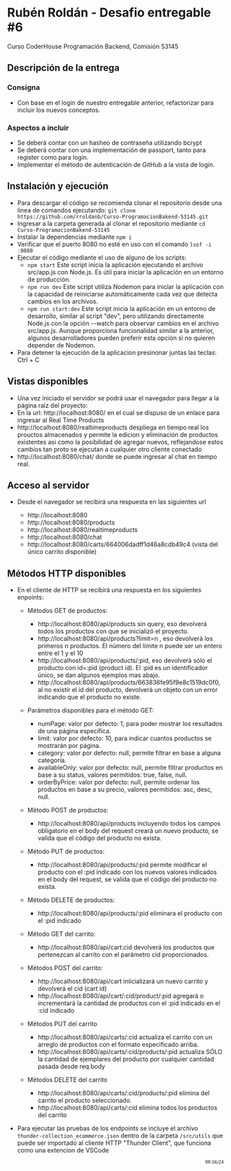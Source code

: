 # Rubén Roldán - Desafio entregable #6
Curso CoderHouse Programación Backend, Comisión 53145

## Descripción de la entrega

### Consigna
- Con base en el login de nuestro entregable anterior, refactorizar para incluir los nuevos conceptos.


### Aspectos a incluir

- Se deberá contar con un hasheo de contraseña utilizando bcrypt
- Se deberá contar con una implementación de passport, tanto para register como para login.
- Implementar el método de autenticación de GitHub a la vista de login.

## Instalación y ejecución
- Para descargar el código se recomienda clonar el repositorio desde una linea de comandos ejecutando: `git clone https://github.com/rroldanb/Curso-ProgramacionBakend-53145.git `
- Ingresar a la carpeta generada al clonar el repositorio mediante `cd Curso-ProgramacionBakend-53145`
- Instalar la dependencias mediante `npm i`
- Verificar que el puerto 8080 no esté en uso con el comando `lsof -i :8080`
- Ejecutar el código mediante el uso de alguno de los scripts:
    - `npm start` Este script inicia la aplicación ejecutando el archivo src/app.js con Node.js. Es útil para iniciar la aplicación en un entorno de producción.
    - `npm run dev` Este script utiliza Nodemon para iniciar la aplicación con la capacidad de reiniciarse automáticamente cada vez que detecta cambios en los archivos.
    - `npm run start:dev` Este script inicia la aplicación en un entorno de desarrollo, similar al script "dev", pero utilizando directamente Node.js con la opción --watch para observar cambios en el archivo src/app.js. Aunque proporciona funcionalidad similar a la anterior, algunos desarrolladores pueden preferir esta opción si no quieren depender de Nodemon.
- Para detener la ejecución de la aplicacion presinonar juntas las teclas: Ctrl + C


## Vistas disponibles
- Una vez iniciado el servidor se podrá usar el navegador para llegar a la página raiz del proyecto:
- En la url: http://localhost:8080/ en el cual se dispuso de un enlace para ingresar al Real Time Products
- http://localhost:8080/realtimeproducts despliega en tiempo real los prouctos almacenados y permite la edicion y eliminación de productos existentes asi como la posibilidad de agregar nuevos, reflejandose estos cambios tan proto se ejecutan a cualquier otro cliente conectado
- http://localhost:8080/chat/ donde se puede ingresar al chat en tiempo real.

## Acceso al servidor
- Desde el navegador se recibirá una respuesta en las siguientes url

    - http://localhost:8080
    - http://localhost:8080/products
    - http://localhost:8080/realtimeproducts
    - http://localhost:8080/chat 
    - http://localhost:8080/carts/664006dadff1d46a8cdb49c4 (vista del único carrito disponible)

## Métodos HTTP disponibles
- En el cliente de HTTP se recibirá una respuesta en los siguientes enpoints:

    - Métodos GET de productos:
        - http://localhost:8080/api/products sin query, eso devolverá todos los productos con que se inicializó el proyecto.
        - http://localhost:8080/api/products?limit=n , eso devolverà los primeros n productos. El número del límite n puede ser un entero entre el 1 y el 10
        - http://localhost:8080/api/products/:pid, eso devolverà sólo el producto con id=:pid (product id). El :pid es un identificador único, se dan algunos ejemplos mas abajo.
        - http://localhost:8080/api/products/663836fe95f9e8c1519dc0f0, al no existir el id del producto, devolverà un objeto con un error indicando que el producto no existe.

    - Parámetros disponibles para el método GET:
        - numPage: valor por defecto: 1, para poder mostrar los resultados de una página específica.
        - limit: valor por defecto: 10, para indicar cuantos productos se mostrarán por página.
        - category: valor por defecto: null, permite filtrar en base a alguna categoría.
        - availableOnly: valor por defecto: null, permite filtrar productos en base a su status, valores permitidos: true, false, null.
        - orderByPrice: valor por defecto: null, permite ordenar los productos en base a su precio, valores permitidos: asc, desc, null.


    - Método POST de productos:
        - http://localhost:8080/api/products incluyendo todos los campos obligatorio en el body del request creará un nuevo producto, se valida que el código del producto no exista.

    - Método PUT de productos:
        - http://localhost:8080/api/products/:pid permite modificar el producto con el :pid indicado con los nuevos valores indicados en el body del request, se valida que el código del producto no exista.

    - Método DELETE de productos:
        - http://localhost:8080/api/products/:pid eliminara el producto con el :pid indicado

    - Método GET del carrito:
        - http://localhost:8080/api/cart:cid devolverá los productos que pertenezcan al carrito con el parámetro cid proporcionados.

    - Métodos POST del carrito:
        - http://localhost:8080/api/cart iniicializará un nuevo carrito y devolverá el cid (cart id)
        - http://localhost:8080/api/cart/:cid/product/:pid agregará o incrementará la cantidad de productos con el :pid indicado en el :cid indicado

    - Métodos PUT del carrito
        - http://localhost:8080/api/carts/:cid actualiza el carrito con un arreglo de productos con el formato especificado arriba.
        - http://localhost:8080/api/carts/:cid/products/:pid actualiza SÓLO la cantidad de ejemplares del producto por cualquier cantidad pasada desde req.body

    - Métodos DELETE del carrito
        - http://localhost:8080/api/carts/:cid/products/:pid elimina del carrito el producto seleccionado. 
        - http://localhost:8080/api/carts/:cid elimina todos los productos del carrito

    


- Para ejecutar las pruebas de los endpoints se incluye el archivo `thunder-collection_ecommerce.json` dentro de la carpeta `/src/utils` que puede ser importado al cliente HTTP "Thunder Client", que funciona como una extencion de VSCode




<div style="text-align: end;">
<span  style="font-size: 0.7em; "> RR 06/24 </span>
</div>